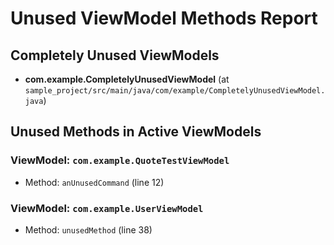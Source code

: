 # Unused ViewModel Methods Report

## Completely Unused ViewModels

- **com.example.CompletelyUnusedViewModel** (at `sample_project/src/main/java/com/example/CompletelyUnusedViewModel.java`)

## Unused Methods in Active ViewModels


### ViewModel: `com.example.QuoteTestViewModel`
- Method: `anUnusedCommand` (line 12)

### ViewModel: `com.example.UserViewModel`
- Method: `unusedMethod` (line 38)